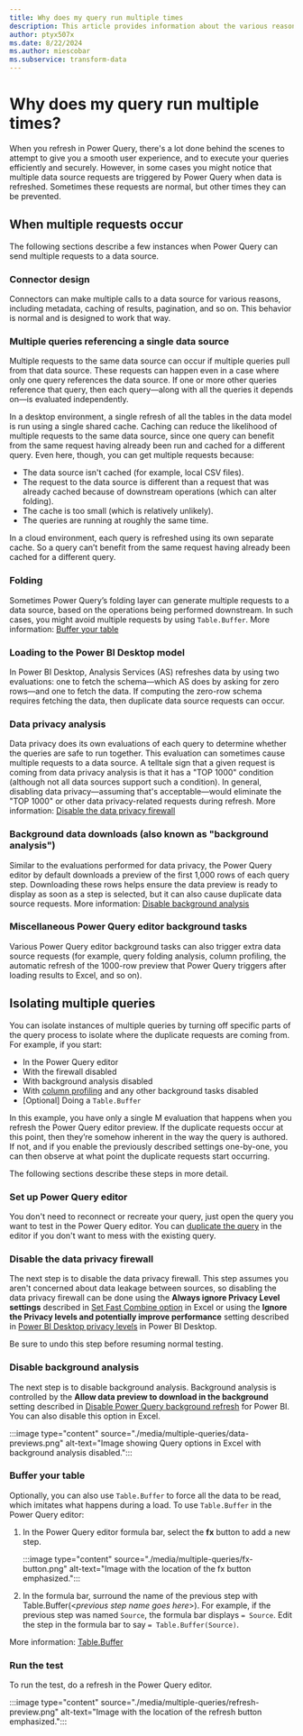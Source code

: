 ```yaml
---
title: Why does my query run multiple times
description: This article provides information about the various reasons that a Power Query query sometimes runs multiple times.
author: ptyx507x
ms.date: 8/22/2024
ms.author: miescobar
ms.subservice: transform-data
---
```


# Why does my query run multiple times?

When you refresh in Power Query, there's a lot done behind the scenes to attempt to give you a smooth user experience, and to execute your queries efficiently and securely. However, in some cases you might notice that multiple data source requests are triggered by Power Query when data is refreshed. Sometimes these requests are normal, but other times they can be prevented.

## When multiple requests occur

The following sections describe a few instances when Power Query can send multiple requests to a data source.

### Connector design

Connectors can make multiple calls to a data source for various reasons, including metadata, caching of results, pagination, and so on. This behavior is normal and is designed to work that way.

### Multiple queries referencing a single data source

Multiple requests to the same data source can occur if multiple queries pull from that data source. These requests can happen even in a case where only one query references the data source. If one or more other queries reference that query, then each query&mdash;along with all the queries it depends on&mdash;is evaluated independently.

In a desktop environment, a single refresh of all the tables in the data model is run using a single shared cache. Caching can reduce the likelihood of multiple requests to the same data source, since one query can benefit from the same request having already been run and cached for a different query. Even here, though, you can get multiple requests because:

* The data source isn't cached (for example, local CSV files).
* The request to the data source is different than a request that was already cached because of downstream operations (which can alter folding).
* The cache is too small (which is relatively unlikely).
* The queries are running at roughly the same time.

In a cloud environment, each query is refreshed using its own separate cache. So a query can’t benefit from the same request having already been cached for a different query.

### Folding

Sometimes Power Query’s folding layer can generate multiple requests to a data source, based on the operations being performed downstream. In such cases, you might avoid multiple requests by using `Table.Buffer`. More information: [Buffer your table](#buffer-your-table)

### Loading to the Power BI Desktop model

In Power BI Desktop, Analysis Services (AS) refreshes data by using two evaluations: one to fetch the schema&mdash;which AS does by asking for zero rows&mdash;and one to fetch the data. If computing the zero-row schema requires fetching the data, then duplicate data source requests can occur.

### Data privacy analysis

Data privacy does its own evaluations of each query to determine whether the queries are safe to run together. This evaluation can sometimes cause multiple requests to a data source. A telltale sign that a given request is coming from data privacy analysis is that it has a "TOP 1000" condition (although not all data sources support such a condition). In general, disabling data privacy&mdash;assuming that's acceptable&mdash;would eliminate the "TOP 1000" or other data privacy-related requests during refresh. More information: [Disable the data privacy firewall](#disable-the-data-privacy-firewall)

### Background data downloads (also known as "background analysis")

Similar to the evaluations performed for data privacy, the Power Query editor by default downloads a preview of the first 1,000 rows of each query step. Downloading these rows helps ensure the data preview is ready to display as soon as a step is selected, but it can also cause duplicate data source requests. More information: [Disable background analysis](#disable-background-analysis)

### Miscellaneous Power Query editor background tasks

Various Power Query editor background tasks can also trigger extra data source requests (for example, query folding analysis, column profiling, the automatic refresh of the 1000-row preview that Power Query triggers after loading results to Excel, and so on).

## Isolating multiple queries

You can isolate instances of multiple queries by turning off specific parts of the query process to isolate where the duplicate requests are coming from. For example, if you start:

* In the Power Query editor
* With the firewall disabled
* With background analysis disabled
* With [column profiling](data-profiling-tools.md) and any other background tasks disabled
* \[Optional] Doing a `Table.Buffer`

In this example, you have only a single M evaluation that happens when you refresh the Power Query editor preview. If the duplicate requests occur at this point, then they’re somehow inherent in the way the query is authored. If not, and if you enable the previously described settings one-by-one, you can then observe at what point the duplicate requests start occurring.

The following sections describe these steps in more detail.

### Set up Power Query editor

You don't need to reconnect or recreate your query, just open the query you want to test in the Power Query editor. You can [duplicate the query](queries-pane.md#duplicating-a-query) in the editor if you don't want to mess with the existing query.

### Disable the data privacy firewall

The next step is to disable the data privacy firewall. This step assumes you aren't concerned about data leakage between sources, so disabling the data privacy firewall can be done using the **Always ignore Privacy Level settings** described in [Set Fast Combine option](https://support.microsoft.com/office/set-privacy-levels-power-query-cc3ede4d-359e-4b28-bc72-9bee7900b540) in Excel or using the **Ignore the Privacy levels and potentially improve performance** setting described in [Power BI Desktop privacy levels](/power-bi/admin/desktop-privacy-levels) in Power BI Desktop.

Be sure to undo this step before resuming normal testing.

### Disable background analysis

The next step is to disable background analysis. Background analysis is controlled by the **Allow data preview to download in the background** setting described in [Disable Power Query background refresh](/power-bi/guidance/power-query-background-refresh) for Power BI. You can also disable this option in Excel.

:::image type="content" source="./media/multiple-queries/data-previews.png" alt-text="Image showing Query options in Excel with background analysis disabled.":::

### Buffer your table

Optionally, you can also use `Table.Buffer` to force all the data to be read, which imitates what happens during a load. To use `Table.Buffer` in the Power Query editor:

1. In the Power Query editor formula bar, select the **fx** button to add a new step.

   :::image type="content" source="./media/multiple-queries/fx-button.png" alt-text="Image with the location of the fx button emphasized.":::

2. In the formula bar, surround the name of the previous step with Table.Buffer(\<_previous step name goes here_>). For example, if the previous step was named `Source`, the formula bar displays `= Source`. Edit the step in the formula bar to say `= Table.Buffer(Source)`.

More information: [Table.Buffer](/powerquery-m/table-buffer)

### Run the test

To run the test, do a refresh in the Power Query editor.

:::image type="content" source="./media/multiple-queries/refresh-preview.png" alt-text="Image with the location of the refresh button emphasized.":::
